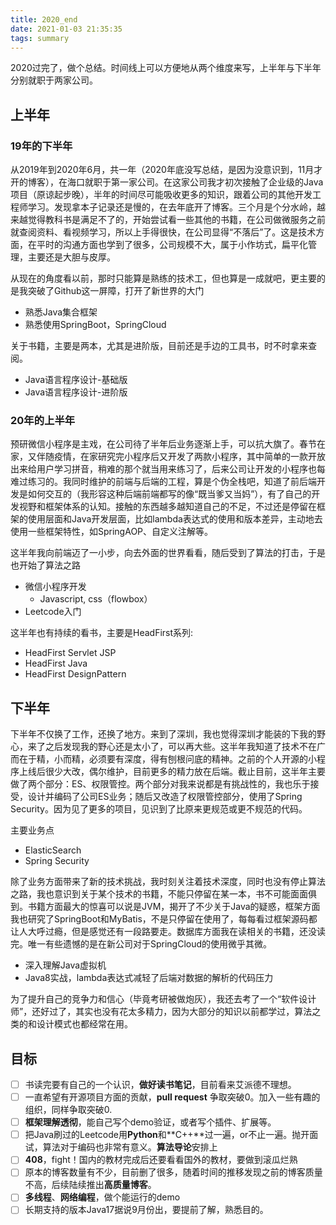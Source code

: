 ```yaml
---
title: 2020_end
date: 2021-01-03 21:35:35
tags: summary
---
```


2020过完了，做个总结。时间线上可以方便地从两个维度来写，上半年与下半年分别就职于两家公司。

## 上半年

### 19年的下半年

从2019年到2020年6月，共一年（2020年底没写总结，是因为没意识到，11月才开的博客），在海口就职于第一家公司。在这家公司我才初次接触了企业级的Java项目（原谅起步晚），半年的时间尽可能吸收更多的知识，跟着公司的其他开发工程师学习。发现拿本子记录还是慢的，在去年底开了博客。三个月是个分水岭，越来越觉得教科书是满足不了的，开始尝试看一些其他的书籍，在公司做微服务之前就查阅资料、看视频学习，所以上手得很快，在公司显得“不落后”了。这是技术方面，在平时的沟通方面也学到了很多，公司规模不大，属于小作坊式，扁平化管理，主要还是大胆与皮厚。

从现在的角度看以前，那时只能算是熟练的技术工，但也算是一成就吧，更主要的是我突破了Github这一屏障，打开了新世界的大门

- 熟悉Java集合框架
- 熟悉使用SpringBoot，SpringCloud

关于书籍，主要是两本，尤其是进阶版，目前还是手边的工具书，时不时拿来查阅。

- Java语言程序设计-基础版
- Java语言程序设计-进阶版

### 20年的上半年

预研微信小程序是主戏，在公司待了半年后业务逐渐上手，可以抗大旗了。春节在家，又伴随疫情，在家研究完小程序后又开发了两款小程序，其中简单的一款开放出来给用户学习拼音，稍难的那个就当用来练习了，后来公司让开发的小程序也每难过练习的。我同时维护的前端与后端的工程，算是个伪全栈吧，知道了前后端开发是如何交互的（我形容这种后端前端都写的像“既当爹又当妈”），有了自己的开发视野和框架体系的认知。接触的东西越多越知道自己的不足，不过还是停留在框架的使用层面和Java开发层面，比如lambda表达式的使用和版本差异，主动地去使用一些框架特性，如SpringAOP、自定义注解等。

这半年我向前端迈了一小步，向去外面的世界看看，随后受到了算法的打击，于是也开始了算法之路

- 微信小程序开发
  - Javascript, css（flowbox）
- Leetcode入门

这半年也有持续的看书，主要是HeadFirst系列:

- HeadFirst Servlet JSP
- HeadFirst Java
- HeadFirst DesignPattern

## 下半年

下半年不仅换了工作，还换了地方。来到了深圳，我也觉得深圳才能装的下我的野心，来了之后发现我的野心还是太小了，可以再大些。这半年我知道了技术不在广而在于精，小而精，必须要有深度，得有刨根问底的精神。之前的个人开源的小程序上线后很少大改，偶尔维护，目前更多的精力放在后端。截止目前，这半年主要做了两个部分：ES、权限管控。两个部分对我来说都是有挑战性的，我也乐于接受，设计并编码了公司ES业务；随后又改造了权限管控部分，使用了Spring Security。因为见了更多的项目，见识到了比原来更规范或更不规范的代码。

主要业务点

- ElasticSearch
- Spring Security

除了业务方面带来了新的技术挑战，我时刻关注着技术深度，同时也没有停止算法之路，我也意识到关于某个技术的书籍，不能只停留在某一本，书不可能面面俱到。书籍方面最大的惊喜可以说是JVM，揭开了不少关于Java的疑惑，框架方面我也研究了SpringBoot和MyBatis，不是只停留在使用了，每每看过框架源码都让人大呼过瘾，但是感觉还有一段路要走。数据库方面我在读相关的书籍，还没读完。唯一有些遗憾的是在新公司对于SpringCloud的使用微乎其微。

- 深入理解Java虚拟机
- Java8实战，lambda表达式减轻了后端对数据的解析的代码压力

为了提升自己的竞争力和信心（毕竟考研被做炮灰），我还去考了一个“软件设计师”，还好过了，其实也没有花太多精力，因为大部分的知识以前都学过，算法之类的和设计模式也都经常在用。

## 目标

- [ ] 书读完要有自己的一个认识，**做好读书笔记**，目前看来艾派德不理想。
- [ ] 一直希望有开源项目方面的贡献，**pull request** 争取突破0。加入一些有趣的组织，同样争取突破0.
- [ ] **框架理解透彻**，能自己写个demo验证，或者写个插件、扩展等。
- [ ] 把Java刷过的Leetcode用**Python**和**C++**过一遍，or不止一遍。抛开面试，算法对于编码也非常有意义。**算法导论**安排上
- [ ] **408**，fight！国内的教材完成后还要看看国外的教材，要做到滚瓜烂熟
- [ ] 原本的博客数量有不少，目前删了很多，随着时间的推移发现之前的博客质量不高，后续陆续推出**高质量博客**。
- [ ] **多线程**、**网络编程**，做个能运行的demo
- [ ] 长期支持的版本Java17据说9月份出，要提前了解，熟悉目的。